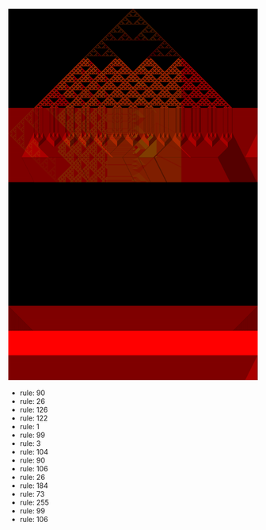 ![photo](./output.png) 
 * rule: 90
* rule: 26
* rule: 126
* rule: 122
* rule: 1
* rule: 99
* rule: 3
* rule: 104
* rule: 90
* rule: 106
* rule: 26
* rule: 184
* rule: 73
* rule: 255
* rule: 99
* rule: 106
